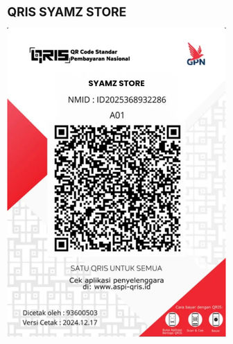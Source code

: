   <!DOCTYPE html>
<html lang="en">
<head>
  <meta charset="UTF-8">
  <title>QRIS SYAMZ STORE</title>
</head>
<body>
  <h1>QRIS SYAMZ STORE</h1>
  <p>
    <img src="QRIS.SYAMZ.STORE.jpg" />
  </p>
</body>
</html>
